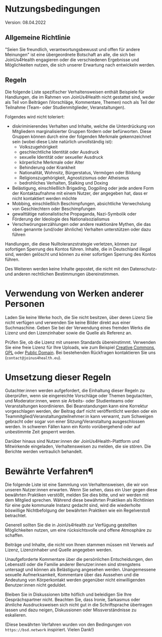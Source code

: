 # Nutzungsbedingungen

Version: 08.04.2022

## Allgemeine Richtlinie
"Seien Sie freundlich, verantwortungsbewusst und offen für andere Meinungen" ist eine übergeordnete Botschaft an alle, die sich bei JoinUs4Health engagieren oder die verschiedenen Ergebnisse und Möglichkeiten nutzen, die sich unserer Erwartung nach entwickeln werden.

## Regeln
Die folgende Liste spezifischer Verhaltensweisen enthält Beispiele für Handlungen, die im Rahmen von JoinUs4Health nicht gestattet sind, weder als Teil von Beiträgen (Vorschläge, Kommentare, Themen) noch als Teil der Teilnahme (Team- oder Studienmitglieder, Veranstaltungen).

Folgendes wird nicht toleriert:

- diskriminierendes Verhalten und Inhalte, welche die Unterdrückung von Mitgliedern marginalisierter Gruppen fördern oder befürworten. Diese Gruppen können durch eine der folgenden Merkmale gekennzeichnet sein (wobei diese Liste natürlich unvollständig ist):
    - Volkszugehörigkeit
    - geschlechtliche Identität oder Ausdruck
    - sexuelle Identität oder sexueller Ausdruck
    - körperliche Merkmale oder Alter
    - Behinderung oder Krankheit
    - Nationalität, Wohnsitz, Bürgerstatus, Vermögen oder Bildung
    - Religionszugehörigkeit, Agnostizismus oder Atheismus
    - bedrohliches Verhalten, Stalking und Doxing
- Belästigung, einschließlich Brigading, Dogpiling oder jede andere Form der Kontaktaufnahme mit einem Nutzer, der angegeben hat, dass er nicht kontaktiert werden möchte
- Mobbing, einschließlich Beschimpfungen, absichtliche Verwechslung von Geschlechtern oder Beschimpfungen
- gewalttätige nationalistische Propaganda, Nazi-Symbolik oder Förderung der Ideologie des Nationalsozialismus
- Verschwörungserzählungen oder andere reaktionäre Mythen, die das oben genannte (und/oder ähnliche) Verhalten unterstützen oder dazu führen

Handlungen, die diese Nulltoleranzstrategie verletzen, können zur sofortigen Sperrung des Kontos führen.
Inhalte, die in Deutschland illegal sind, werden gelöscht und können zu einer sofortigen Sperrung des Kontos führen.

Des Weiteren werden keine Inhalte gepostet, die nicht mit den Datenschutz- und anderen rechtlichen Bestimmungen übereinstimmen.

# Verwendung von Werken anderer Personen
Laden Sie keine Werke hoch, die Sie nicht besitzen, über deren Lizenz Sie nicht verfügen und verwenden Sie keine Bilder direkt aus einer Suchmaschine.
Geben Sie bei der Verwendung eines fremden Werks die Lizenz und den Lizenzinhaber sowie die Quelle als Referenz an.

Prüfen Sie, ob die Lizenz mit unseren Standards übereinstimmt.
Verwenden Sie eine freie Lizenz für Ihre Uploads, wie zum Beispiel [Creative Commons](https://creativecommons.org/), [GPL](https://www.gnu.org/licenses/gpl.html) oder [Public Domain](https://en.wikipedia.org/wiki/Public_domain).
Bei bestehenden Rückfragen kontaktieren Sie uns (`contact@joinus4health.eu`).

# Umsetzung dieser Regeln
Gutachter:innen werden aufgefordert, die Einhaltung dieser Regeln zu überprüfen, wenn sie eingereichte Vorschläge oder Themen begutachten, und Moderator:innen, wenn sie Arbeits- oder Studienteams oder Veranstaltungen koordinieren.
Bei Beanstandungen kann eine Korrektur vorgeschlagen werden, der Beitrag darf nicht veröffentlicht werden oder ein Teammitglied/Veranstaltungsteilnehmer:in kann verwarnt, zum Schweigen gebracht oder sogar von einer Sitzung/Veranstaltung ausgeschlossen werden.
In schweren Fällen kann ein Konto vorübergehend oder auf unbestimmte Zeit gesperrt werden.

Darüber hinaus sind Nutzer:innen der JoinUs4Health-Plattform und Mitwirkende eingeladen, Verhaltensweisen zu melden, die sie stören.
Die Berichte werden vertraulich behandelt.

# Bewährte Verfahren¶
Die folgende Liste ist eine Sammlung von Verhaltensweisen, die wir von unseren Nutzer:innen erwarten.
Wenn Sie sehen, dass ein User gegen diese bewährten Praktiken verstößt, melden Sie dies bitte, und wir werden mit dem Mitglied sprechen.
Während diese bewährten Praktiken als Richtlinien für eine gute kommunale Instanz gedacht sind, wird die wiederholte böswillige Nichtbefolgung der bewährten Praktiken wie ein Regelverstoß betrachtet.

Generell sollten Sie die in JoinUs4Health zur Verfügung gestellten Möglichkeiten nutzen, um eine rücksichtsvolle und offene Atmosphäre zu schaffen.

Beiträge und Inhalte, die nicht von Ihnen stammen müssen mit Verweis auf Lizenz, Lizenzinhaber und Quelle angegeben werden.

Unaufgeforderte Kommentare über die persönlichen Entscheidungen, den Lebensstil oder die Familie anderer Benutzer:innen sind strengstens untersagt und können als Belästigung angesehen werden.
Unangemessene sexuelle Aufmerksamkeit, Kommentare über das Aussehen und die Andeutung von Körperkontakt werden gegenüber nicht einwilligenden Benutzer:innen nicht geduldet.

Bleiben Sie in Diskussionen bitte höflich und beleidigen Sie Ihre Gesprächspartner nicht.
Beachten Sie, dass Ironie, Sarkasmus oder ähnliche Ausdrucksweisen sich nicht gut in die Schriftsprache übertragen lassen und dazu neigen, Diskussionen oder Missverständnisse zu eskalieren.

(Diese bewährten Verfahren wurden von den Bedingungen von `https://bsd.network` inspiriert. Vielen Dank!)
